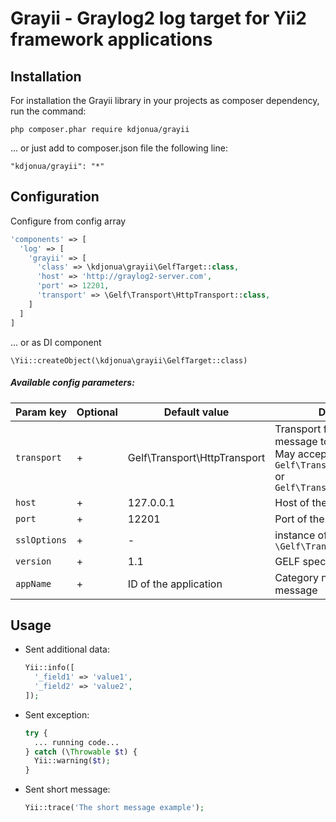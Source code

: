 Grayii - Graylog2 log target for Yii2 framework applications
===

## Installation

For installation the Grayii library in your projects as composer dependency,
run the command: 

`php composer.phar require kdjonua/grayii`

... or just add to composer.json file the following line:

```text
"kdjonua/grayii": "*"
```

## Configuration

Configure from config array

```php
'components' => [
  'log' => [
    'grayii' => [
      'class' => \kdjonua\grayii\GelfTarget::class,
      'host' => 'http://graylog2-server.com',
      'port' => 12201,
      'transport' => \Gelf\Transport\HttpTransport::class,
    ]
  ]
]
```

... or as DI component

  ```
  \Yii::createObject(\kdjonua\grayii\GelfTarget::class)
  ```

##### Available config parameters:

**Param key**|**Optional**|**Default value**|**Description**
-------------|------------|-----------------|---------------
`transport`|+|Gelf\Transport\HttpTransport|Transport for publishing a message to Graylog2 server. May accepts next values: `Gelf\Transport\HttpTransport` or `Gelf\Transport\UdpTransport`
`host`|+|127.0.0.1|Host of the Graylog2 server
`port`|+|12201|Port of the Graylog2 input
`sslOptions`|+|-|instance of `\Gelf\Transport\SslOptions`
`version`|+|1.1|GELF spec version
`appName`|+|ID of the application|Category name for log message

## Usage

- Sent additional data:

  ```php
  Yii::info([
    '_field1' => 'value1',
    '_field2' => 'value2',
  ]);
  ```

- Sent exception:

  ```php
  try {
    ... running code...
  } catch (\Throwable $t) {
    Yii::warning($t);
  }
  ```
- Sent short message:

  ```php
  Yii::trace('The short message example');
  ```
